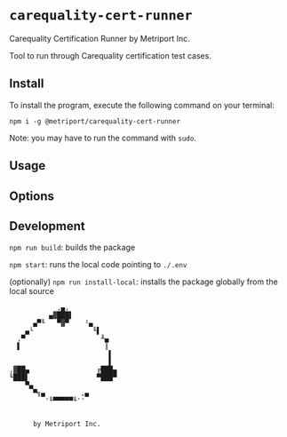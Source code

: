 # `carequality-cert-runner`

Carequality Certification Runner by Metriport Inc.

Tool to run through Carequality certification test cases.

## Install

To install the program, execute the following command on your terminal:

`npm i -g @metriport/carequality-cert-runner`

Note: you may have to run the command with `sudo`.

## Usage

<!-- TODO: WILL UPDATE THIS WHEN RUNNER IS COMPLETE -->

## Options

## Development

`npm run build`: builds the package

`npm start`: runs the local code pointing to `./.env`

(optionally) `npm run install-local`: installs the package globally from the local source

```
            ,▄,
          ▄▓███▌
      ▄▀╙   ▀▓▀    ²▄
    ▄└               ╙▌
  ,▀                   ╨▄
  ▌                     ║
                         ▌
                         ▌
,▓██▄                 ╔███▄
╙███▌                 ▀███▀
    ▀▄
      ▀╗▄         ,▄
         '╙▀▀▀▀▀╙''


      by Metriport Inc.

```
